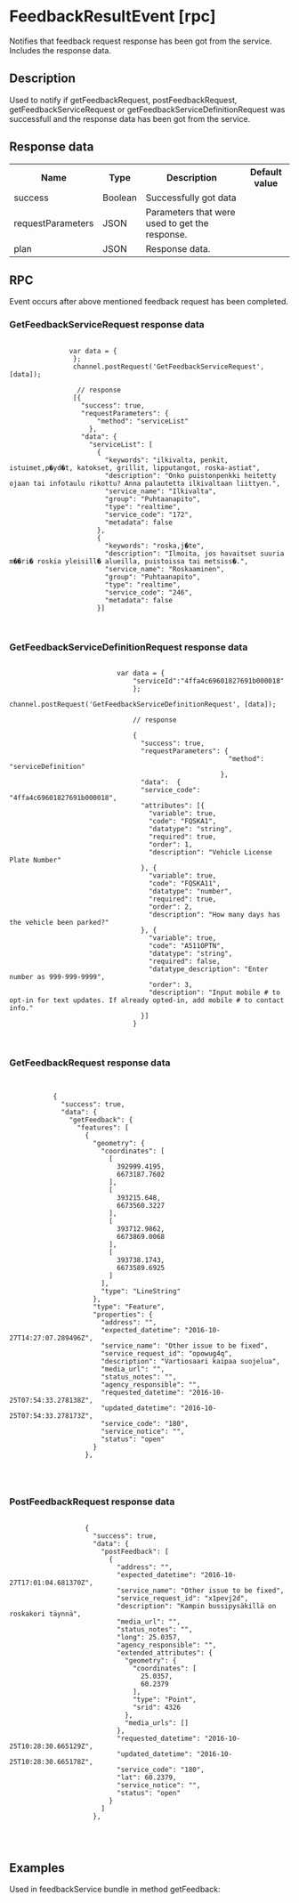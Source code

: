 # FeedbackResultEvent [rpc]

Notifies that feedback request response has been got from the service. Includes the response data.

## Description

Used to notify if getFeedbackRequest, postFeedbackRequest, getFeedbackServiceRequest or getFeedbackServiceDefinitionRequest was successfull 
and the response data has been got from the service. 

## Response data


<table class="table">
<tr>
  <th> Name</th><th> Type</th><th> Description</th><th> Default value</th>
</tr>
<tr>
  <td>success</td><td> Boolean</td><td>Successfully got data</td><td> </td>
</tr>
<tr>
  <td>requestParameters</td><td> JSON</td><td>Parameters that were used to get the response.</td><td> </td>
</tr>
<tr>
  <td>plan</td><td> JSON</td><td>Response data.</td><td> </td>
</tr>
</table>

## RPC

Event occurs after above mentioned feedback request has been completed.

### GetFeedbackServiceRequest response data

<pre class="event-code-block">
<code>
               var data = {          
                };
                channel.postRequest('GetFeedbackServiceRequest', [data]);
                
                 // response 
                [{
                  "success": true,
                  "requestParameters": {
                      "method": "serviceList"
                    },
                  "data": {
                    "serviceList": [
                      {
                        "keywords": "ilkivalta, penkit, istuimet,p�yd�t, katokset, grillit, lipputangot, roska-astiat",
                        "description": "Onko puistonpenkki heitetty ojaan tai infotaulu rikottu? Anna palautetta ilkivaltaan liittyen.",
                        "service_name": "Ilkivalta",
                        "group": "Puhtaanapito",
                        "type": "realtime",
                        "service_code": "172",
                        "metadata": false
                      },
                      {
                        "keywords": "roska,j�te",
                        "description": "Ilmoita, jos havaitset suuria m��ri� roskia yleisill� alueilla, puistoissa tai metsiss�.",
                        "service_name": "Roskaaminen",
                        "group": "Puhtaanapito",
                        "type": "realtime",
                        "service_code": "246",
                        "metadata": false
                      }]

</code>
</pre>

### GetFeedbackServiceDefinitionRequest response data

<pre class="event-code-block">
<code>
                           var data = {                             
                               "serviceId":"4ffa4c69601827691b000018"
                               };
                               channel.postRequest('GetFeedbackServiceDefinitionRequest', [data]);
                               
                               // response 
                               
                               {
                                 "success": true,
                                 "requestParameters": {
                                                       "method": "serviceDefinition"
                                                     },
                                 "data":  {
                                 "service_code": "4ffa4c69601827691b000018",
                                 "attributes": [{
                                   "variable": true,
                                   "code": "FQSKA1",
                                   "datatype": "string",
                                   "required": true,
                                   "order": 1,
                                   "description": "Vehicle License Plate Number"
                                 }, {
                                   "variable": true,
                                   "code": "FQSKA11",
                                   "datatype": "number",
                                   "required": true,
                                   "order": 2,
                                   "description": "How many days has the vehicle been parked?"
                                 }, {
                                   "variable": true,
                                   "code": "A511OPTN",
                                   "datatype": "string",
                                   "required": false,
                                   "datatype_description": "Enter number as 999-999-9999",
                                   "order": 3,
                                   "description": "Input mobile # to opt-in for text updates. If already opted-in, add mobile # to contact info."
                                 }]
                               }

</code>
</pre>
### GetFeedbackRequest response data

<pre class="event-code-block">
<code>
                         
           {
             "success": true,
             "data": {
               "getFeedback": {
                 "features": [
                   {
                     "geometry": {
                       "coordinates": [
                         [
                           392999.4195,
                           6673187.7602
                         ],
                         [
                           393215.648,
                           6673560.3227
                         ],
                         [
                           393712.9862,
                           6673869.0068
                         ],
                         [
                           393738.1743,
                           6673589.6925
                         ]
                       ],
                       "type": "LineString"
                     },
                     "type": "Feature",
                     "properties": {
                       "address": "",
                       "expected_datetime": "2016-10-27T14:27:07.289496Z",
                       "service_name": "Other issue to be fixed",
                       "service_request_id": "opowug4q",
                       "description": "Vartiosaari kaipaa suojelua",
                       "media_url": "",
                       "status_notes": "",
                       "agency_responsible": "",
                       "requested_datetime": "2016-10-25T07:54:33.278138Z",
                       "updated_datetime": "2016-10-25T07:54:33.278173Z",
                       "service_code": "180",
                       "service_notice": "",
                       "status": "open"
                     }
                   },
                             

</code>
</pre>

### PostFeedbackRequest response data

<pre class="event-code-block">
<code>
                   {
                     "success": true,
                     "data": {
                       "postFeedback": [
                         {
                           "address": "",
                           "expected_datetime": "2016-10-27T17:01:04.681370Z",
                           "service_name": "Other issue to be fixed",
                           "service_request_id": "x1pevj2d",
                           "description": "Kampin bussipysäkillä on roskakori täynnä",
                           "media_url": "",
                           "status_notes": "",
                           "long": 25.0357,
                           "agency_responsible": "",
                           "extended_attributes": {
                             "geometry": {
                               "coordinates": [
                                 25.0357,
                                 60.2379
                               ],
                               "type": "Point",
                               "srid": 4326
                             },
                             "media_urls": []
                           },
                           "requested_datetime": "2016-10-25T10:28:30.665129Z",
                           "updated_datetime": "2016-10-25T10:28:30.665178Z",
                           "service_code": "180",
                           "lat": 60.2379,
                           "service_notice": "",
                           "status": "open"
                         }
                       ]
                     },
                             

</code>
</pre>


## Examples

Used in feedbackService bundle in method getFeedback:

